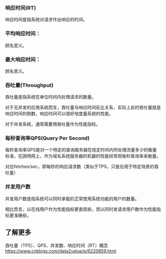 ### 响应时间(RT) 

响应时间是指系统对请求作出响应的时间。 

### 平均响应时间：

顾名思义。

### 最大响应时间：

顾名思义。

### 吞吐量(Throughput) 

吞吐量是指系统在单位时间内处理请求的数量。

对于无并发的应用系统而言，吞吐量与响应时间反比关系，实际上此时吞吐量就是响应时间的倒数，响应时间可以很好地度量系统的性能。

对于并发系统，通常需要用吞吐量作为性能指标。  

### 每秒查询率QPS(Query Per Second)   

每秒查询率QPS是对一个特定的查询服务器在规定时间内所处理流量多少的衡量标准，在因特网上，作为域名系统服务器的机器的性能经常用每秒查询率来衡量。

对应fetches/sec，即每秒的响应请求数（类似于TPS，只是应用于特定场景的吞吐量） 

### 并发用户数 

并发用户数是指系统可以同时承载的正常使用系统功能的用户的数量。 

相比而言，以在线用户作为性能指标更直观些，而以同时发请求用户数作为性能指标更准确些。  





## 了解更多

吞吐量（TPS）、QPS、并发数、响应时间（RT）概念
https://www.cnblogs.com/data2value/p/6220859.html